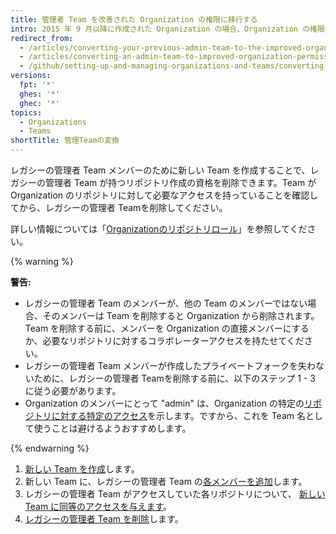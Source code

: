 ```yaml
---
title: 管理者 Team を改善された Organization の権限に移行する
intro: 2015 年 9 月以降に作成された Organization の場合、Organization の権限モデルはデフォルトで改善されています。 2015 年 9 月より前に作成された Organization は、古いオーナーおよび管理者 Team から、改善された権限モデルに移行する必要があるかもしれません。 レガシーの管理者 Team は、改善された Organization 権限モデルに移行するまで、リポジトリの作成資格を自動的に維持します。
redirect_from:
  - /articles/converting-your-previous-admin-team-to-the-improved-organization-permissions
  - /articles/converting-an-admin-team-to-improved-organization-permissions
  - /github/setting-up-and-managing-organizations-and-teams/converting-an-admin-team-to-improved-organization-permissions
versions:
  fpt: '*'
  ghes: '*'
  ghec: '*'
topics:
  - Organizations
  - Teams
shortTitle: 管理Teamの変換
---
```


レガシーの管理者 Team メンバーのために新しい Team を作成することで、レガシーの管理者 Team が持つリポジトリ作成の資格を削除できます。Team が Organization のリポジトリに対して必要なアクセスを持っていることを確認してから、レガシーの管理者 Teamを削除してください。

詳しい情報については「[Organizationのリポジトリロール](/organizations/managing-access-to-your-organizations-repositories/repository-roles-for-an-organization)」を参照してください。

{% warning %}

**警告:**
- レガシーの管理者 Team のメンバーが、他の Team のメンバーではない場合、そのメンバーは Team を削除すると Organization から削除されます。 Team を削除する前に、メンバーを Organization の直接メンバーにするか、必要なリポジトリに対するコラボレーターアクセスを持たせてください。
- レガシーの管理者 Team メンバーが作成したプライベートフォークを失わないために、レガシーの管理者 Teamを削除する前に、以下のステップ 1 - 3 に従う必要があります。
- Organization のメンバーにとって "admin" は、Organization の特定の[リポジトリに対する特定のアクセス](/articles/repository-permission-levels-for-an-organization)を示します。ですから、これを Team 名として使うことは避けるようおすすめします。

{% endwarning %}

1. [新しい Team を作成](/articles/creating-a-team)します。
2. 新しい Team に、レガシーの管理者 Team の[各メンバーを追加](/articles/adding-organization-members-to-a-team)します。
3. レガシーの管理者 Team がアクセスしていた各リポジトリについて、 [新しい Team に同等のアクセスを与えます](/articles/managing-team-access-to-an-organization-repository)。
4. [レガシーの管理者 Team を削除](/articles/deleting-a-team)します。
